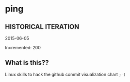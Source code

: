 # ping

## HISTORICAL ITERATION
2015-06-05

Incremented: 200

## What is this?? 
Linux skills to hack the github commit visualization chart `;-)`
